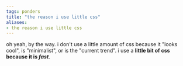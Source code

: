```yaml
---
tags: ponders 
title: "the reason i use little css"
aliases:
- the reason i use little css
---
```


oh yeah, by the way. i don't use a little amount of css because it "looks cool", is "minimalist", or is the "current trend". i use a **little bit of css because it is *fast***.